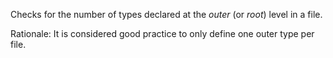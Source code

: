 <div>

Checks for the number of types declared at the *outer* (or *root*) level
in a file.

</div>

Rationale: It is considered good practice to only define one outer type
per file.
